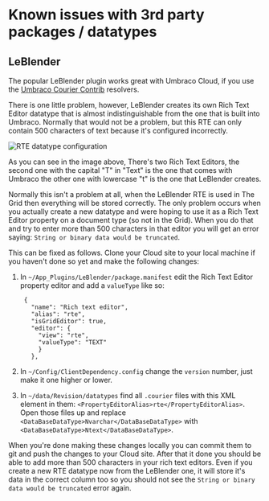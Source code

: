 # Known issues with 3rd party packages / datatypes

## LeBlender
The popular LeBlender plugin works great with Umbraco Cloud, if you use the [Umbraco Courier Contrib](https://github.com/umbraco/Umbraco.Courier.Contrib) resolvers.

There is one little problem, however, LeBlender creates its own Rich Text Editor datatype that is almost indistinguishable from the one that is built into Umbraco. Normally that would not be a problem, but this RTE can only contain 500 characters of text because it's configured incorrectly.

![RTE datatype configuration](images/rte-datatype-configuration.png)

As you can see in the image above, There's two Rich Text Editors, the second one with the capital "T" in "Text" is the one that comes with Umbraco the other one with lowercase "t" is the one that LeBlender creates.

Normally this isn't a problem at all, when the LeBlender RTE is used in The Grid then everything will be stored correctly. The only problem occurs when you actually create a new datatype and were hoping to use it as a Rich Text Editor property on a document type (so not in the Grid). When you do that and try to enter more than 500 characters in that editor you will get an error saying: `String or binary data would be truncated`.

This can be fixed as follows. Clone your Cloud site to your local machine if you haven't done so yet and make the following changes:

1. In `~/App_Plugins/LeBlender/package.manifest` edit the Rich Text Editor property editor and add a `valueType` like so:

        {
          "name": "Rich text editor",
          "alias": "rte",
          "isGridEditor": true, 
          "editor": {
            "view": "rte",
            "valueType": "TEXT"
            }
          },

2. In `~/Config/ClientDependency.config` change the `version` number, just make it one higher or lower.

3. In `~/data/Revision/datatypes` find all `.courier` files with this XML element in them: `<PropertyEditorAlias>rte</PropertyEditorAlias>`. Open those files up and replace `<DataBaseDataType>Nvarchar</DataBaseDataType>` with `<DataBaseDataType>Ntext</DataBaseDataType>`.

When you're done making these changes locally you can commit them to git and push the changes to your Cloud site. After that it done you should be able to add more than 500 characters in your rich text editors. Even if you create a new RTE datatype now from the LeBlender one, it will store it's data in the correct column too so you should not see the `String or binary data would be truncated` error again.